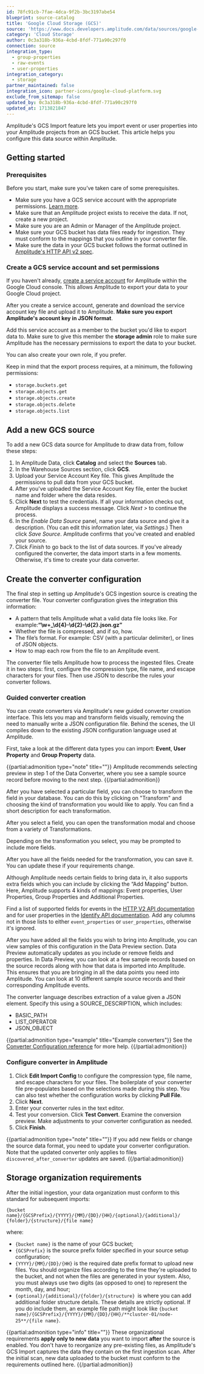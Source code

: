 ```yaml
---
id: 78fc91cb-7fae-4dca-9f2b-3bc3197abe54
blueprint: source-catalog
title: 'Google Cloud Storage (GCS)'
source: 'https://www.docs.developers.amplitude.com/data/sources/google-cloud-storage/'
category: 'Cloud Storage'
author: 0c3a318b-936a-4cbd-8fdf-771a90c297f0
connection: source
integration_type:
  - group-properties
  - raw-events
  - user-properties
integration_category:
  - storage
partner_maintained: false
integration_icon: partner-icons/google-cloud-platform.svg
exclude_from_sitemap: false
updated_by: 0c3a318b-936a-4cbd-8fdf-771a90c297f0
updated_at: 1713821847
---
```

Amplitude's GCS Import feature lets you import event or user properties into your Amplitude projects from an GCS bucket. This article helps you configure this data source within Amplitude.

## Getting started

### Prerequisites

Before you start, make sure you’ve taken care of some prerequisites.

- Make sure you have a GCS service account with the appropriate permissions. [Learn more](#create-a-gcs-service-account-and-set-permissions).
- Make sure that an Amplitude project exists to receive the data. If not, create a new project.
- Make sure you are an Admin or Manager of the Amplitude project.
- Make sure your GCS bucket has data files ready for ingestion. They must conform to the mappings that you outline in your converter file.
- Make sure the data in your GCS bucket follows the format outlined in [Amplitude's HTTP API v2 spec](/docs/apis/analytics/http-v2#keys-for-the-event-argument).

### Create a GCS service account and set permissions

If you haven't already, [create a service account](https://cloud.google.com/iam/docs/creating-managing-service-account-keys) for Amplitude within the Google Cloud console. This allows Amplitude to export your data to your Google Cloud project.

After you create a service account, generate and download the service account key file and upload it to Amplitude. **Make sure you export Amplitude's account key in JSON format**.

Add this service account as a member to the bucket you'd like to export data to. Make sure to give this member the **storage admin** role to make sure Amplitude has the necessary permissions to export the data to your bucket.

You can also create your own role, if you prefer.

Keep in mind that the export process requires, at a minimum, the following permissions:

- `storage.buckets.get`
- `storage.objects.get`
- `storage.objects.create`
- `storage.objects.delete`
- `storage.objects.list`

## Add a new GCS source

To add a new GCS data source for Amplitude to draw data from, follow these steps:

1. In Amplitude Data, click **Catalog** and select the **Sources** tab.
2. In the Warehouse Sources section, click **GCS**.
3. Upload your Service Account Key file. This gives Amplitude the permissions to pull data from your GCS bucket.
4. After you've uploaded the Service Account Key file, enter the bucket name and folder where the data resides.
5. Click **Next** to test the credentials. If all your information checks out, Amplitude displays a success message. Click *Next >* to continue the process.
6. In the *Enable Data Source* panel, name your data source and give it a description. (You can edit this information later, via *Settings*.) Then click *Save Source*. Amplitude confirms that you've created and enabled your source.
7. Click *Finish* to go back to the list of data sources. If you've already configured the converter, the data import starts in a few moments. Otherwise, it's time to create your data converter.

## Create the converter configuration

The final step in setting up Amplitude's GCS ingestion source is creating the converter file. Your converter configuration gives the integration this information:

- A pattern that tells Amplitude what a valid data file looks like. For example:**“\\w+\_\\d{4}-\\d{2}-\\d{2}.json.gz”**
- Whether the file is compressed, and if so, how.
- The file’s format. For example: CSV (with a particular delimiter), or lines of JSON objects.
- How to map each row from the file to an Amplitude event.

The converter file tells Amplitude how to process the ingested files. Create it in two steps: first, configure the compression type, file name, and escape characters for your files.
 Then use JSON to describe the rules your converter follows.

### Guided converter creation

You can create converters via Amplitude's new guided converter creation interface. This lets you map and transform fields visually, removing the need to manually write a JSON configuration file. Behind the scenes, the UI compiles down to the existing JSON configuration language used at Amplitude.

First, take a look at the different data types you can import: **Event**, **User Property** and **Group Property** data.

{{partial:admonition type="note" title=""}}
Amplitude recommends selecting preview in step 1 of the Data Converter, where you see a sample source record before moving to the next step.
{{/partial:admonition}}

After you have selected a particular field, you can choose to transform the field in your database. You can do this by clicking on "Transform" and choosing the kind of transformation you would like to apply. You can find a short description for each transformation.

After you select a field, you can open the transformation modal and choose from a variety of Transformations.

Depending on the transformation you select, you may be prompted to include more fields. 

After you have all the fields needed for the transformation, you can save it. You can update these if your requirements change.

Although Amplitude needs certain fields to bring data in, it also supports extra fields which you can include by clicking the “Add Mapping” button. Here, Amplitude supports 4 kinds of mappings: Event properties, User Properties, Group Properties and Additional Properties. 

Find a list of supported fields for events in the [HTTP V2 API documentation](/docs/apis/analytics/http-v2#keys-for-the-event-argument) and  for user properties in the [Identify API documentation](/docs/apis/analytics/identify#identification-parameter-keys). Add any columns not in those lists to either `event_properties` or `user_properties`, otherwise it's ignored.  

After you have added all the fields you wish to bring into Amplitude, you can view samples of this configuration in the Data Preview section. Data Preview automatically updates as you include or remove fields and properties. In Data Preview, you can look at a few sample records based on the source records along with how that data is imported into Amplitude. This ensures that you are bringing in all the data points you need into Amplitude. You can look at 10 different sample source records and their corresponding Amplitude events.

The converter language describes extraction of a value given a JSON element. Specify this using a SOURCE_DESCRIPTION, which includes:

- BASIC_PATH
- LIST_OPERATOR
- JSON_OBJECT

{{partial:admonition type="example" title="Example converters"}}
See the [Converter Configuration reference](/docs/data/converter-configuration-reference) for more help.
{{/partial:admonition}}

### Configure converter in Amplitude

1. Click **Edit Import Config** to configure the compression type, file name, and escape characters for your files. The boilerplate of your converter file pre-populates based on the selections made during this step. You can also test whether the configuration works by clicking **Pull File**.
2. Click **Next**.
3. Enter your converter rules in the text editor.
4. Test your conversion. Click **Test Convert**. Examine the conversion preview. Make adjustments to your converter configuration as needed.
5. Click **Finish**.

{{partial:admonition type="note" title=""}}
If you add new fields or change the source data format, you need to update your converter configuration. Note that the updated converter only applies to files `discovered_after_converter` updates are saved.
{{/partial:admonition}}

## Storage organization requirements

After the initial ingestion, your data organization must conform to this standard for subsequent imports:

`{bucket name}/{GCSPrefix}/{YYYY}/{MM}/{DD}/{HH}/{optional}/{additional}/ {folder}/{structure}/{file name}`

where:

- `{bucket name}` is the name of your GCS bucket;
- `{GCSPrefix}` is the source prefix folder specified in your source setup configuration;
- `{YYYY}/{MM}/{DD}/{HH}` is the required date prefix format to upload new files. You should organize files according to the time they're uploaded to the bucket, and not when the files are generated in your system. Also, you must always use two digits (as opposed to one) to represent the month, day, and hour;
- `{optional}/{additional}/{folder}/{structure} `is where you can add additional folder structure details. These details are strictly optional. If you do include them, an example file path might look like `{bucket name}/{GCSPrefix}/{YYYY}/{MM}/{DD}/{HH}/**cluster-01/node-25**/{file name}`.

{{partial:admonition type="info" title=""}}
These organizational requirements **apply only to new data** you want to import **after** the source is enabled. You don't have to reorganize any pre-existing files, as Amplitude's GCS Import captures the data they contain on the first ingestion scan. After the initial scan, new data uploaded to the bucket must conform to the requirements outlined here.
{{/partial:admonition}}
